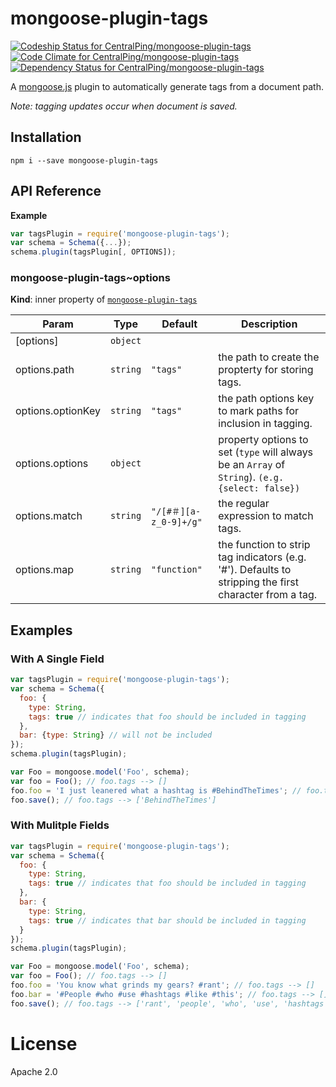 mongoose-plugin-tags
====================

[ ![Codeship Status for CentralPing/mongoose-plugin-tags](https://codeship.com/projects/39caf290-4b42-0132-6abf-22e4e23acdc5/status)](https://codeship.com/projects/46704)
[ ![Code Climate for CentralPing/mongoose-plugin-tags](https://codeclimate.com/github/CentralPing/mongoose-plugin-tags/badges/gpa.svg)](https://codeclimate.com/github/CentralPing/mongoose-plugin-tags)
[ ![Dependency Status for CentralPing/mongoose-plugin-tags](https://david-dm.org/CentralPing/mongoose-plugin-tags.svg)](https://david-dm.org/CentralPing/mongoose-plugin-tags)

A [mongoose.js](https://github.com/LearnBoost/mongoose/) plugin to automatically generate tags from a document path.

*Note: tagging updates occur when document is saved.*

## Installation

`npm i --save mongoose-plugin-tags`

## API Reference
**Example**  
```js
var tagsPlugin = require('mongoose-plugin-tags');
var schema = Schema({...});
schema.plugin(tagsPlugin[, OPTIONS]);
```
<a name="module_mongoose-plugin-tags..options"></a>
### mongoose-plugin-tags~options
**Kind**: inner property of <code>[mongoose-plugin-tags](#module_mongoose-plugin-tags)</code>  

| Param | Type | Default | Description |
| --- | --- | --- | --- |
| [options] | <code>object</code> |  |  |
| options.path | <code>string</code> | <code>&quot;tags&quot;</code> | the path to create the propterty for storing tags. |
| options.optionKey | <code>string</code> | <code>&quot;tags&quot;</code> | the path options key to mark paths for inclusion in tagging. |
| options.options | <code>object</code> |  | property options to set (`type` will always be an `Array` of `String`). `(e.g. {select: false})` |
| options.match | <code>string</code> | <code>&quot;/[#＃][a-z_0-9]+/g&quot;</code> | the regular expression to match tags. |
| options.map | <code>string</code> | <code>&quot;function&quot;</code> | the function to strip tag indicators (e.g. '#'). Defaults to stripping the first character from a tag. |


## Examples

### With A Single Field
```js
var tagsPlugin = require('mongoose-plugin-tags');
var schema = Schema({
  foo: {
    type: String,
    tags: true // indicates that foo should be included in tagging
  },
  bar: {type: String} // will not be included
});
schema.plugin(tagsPlugin);

var Foo = mongoose.model('Foo', schema);
var foo = Foo(); // foo.tags --> []
foo.foo = 'I just leanered what a hashtag is #BehindTheTimes'; // foo.tags --> []
foo.save(); // foo.tags --> ['BehindTheTimes']
```

### With Mulitple Fields
```js
var tagsPlugin = require('mongoose-plugin-tags');
var schema = Schema({
  foo: {
    type: String,
    tags: true // indicates that foo should be included in tagging
  },
  bar: {
    type: String,
    tags: true // indicates that bar should be included in tagging
  }
});
schema.plugin(tagsPlugin);

var Foo = mongoose.model('Foo', schema);
var foo = Foo(); // foo.tags --> []
foo.foo = 'You know what grinds my gears? #rant'; // foo.tags --> []
foo.bar = '#People #who #use #hashtags #like #this'; // foo.tags --> []
foo.save(); // foo.tags --> ['rant', 'people', 'who', 'use', 'hashtags', 'like', 'this']
```

# License

Apache 2.0
